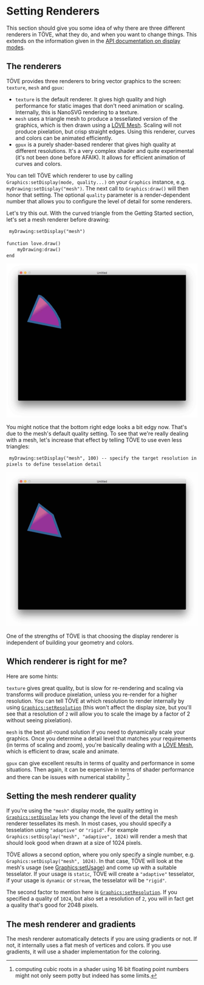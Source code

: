# Setting Renderers
This section should give you some idea of why there are three different renderers in TÖVE, what they do, and when you want to change things. This extends on the information given in the <a href="https://poke1024.github.io/tove2d-api/modules/display.html">API documentation on display modes</a>.

##  The renderers
TÖVE provides three renderers to bring vector graphics to the screen: `texture`, `mesh` and `gpux`:

* `texture` is the default renderer. It gives high quality and high performance for static images that don't need animation or scaling. Internally, this is NanoSVG rendering to a texture.
*  `mesh` uses a triangle mesh to produce a tessellated version of the graphics, which is then drawn using a <a href="https://love2d.org/wiki/Mesh">LÖVE Mesh</a>. Scaling will not produce pixelation, but crisp straight edges. Using this renderer,  curves and colors can be animated efficiently.
* `gpux` is a purely shader-based renderer that gives high quality at different resolutions. It's a very complex shader and quite experimental (it's not been done before AFAIK). It allows for efficient animation of curves and colors.

You can tell TÖVE which renderer to use by calling `Graphics:setDisplay(mode, quality...)` on your `Graphics` instance, e.g. `myDrawing:setDisplay("mesh")`. The next call to `Graphics:draw()` will then honor that setting. The optional `quality` parameter is a render-dependent number that allows you to configure the level of detail for some renderers.

Let's try this out. With the curved triangle from the Getting Started section, let's set a mesh renderer before drawing:

```
 myDrawing:setDisplay("mesh")

function love.draw()
	myDrawing:draw()
end
```

![](images/tutorial/triangle-mesh-fine.jpg)

You might notice that the bottom right edge looks a bit edgy now. That's due to the mesh's default quality setting. To see that we're really dealing with a mesh, let's increase that effect by telling TÖVE to use even less triangles:

```
 myDrawing:setDisplay("mesh", 100) -- specify the target resolution in pixels to define tesselation detail
```

![](images/tutorial/mesh-low.jpg)

One of the strengths of TÖVE is that choosing the display renderer is independent of building your geometry and colors.

##  Which renderer is right for me?
Here are some hints:

`texture` gives great quality, but is slow for re-rendering and scaling via transforms will produce pixelation, unless you re-render for a higher resolution. You can tell TÖVE at which resolution to render internally by using <a href="https://poke1024.github.io/tove2d-api/classes/Graphics.html#Graphics:setResolution">`Graphics:setResolution`</a> (this won't affect the display size, but you'll see that a resolution of `2` will allow you to scale the image by a factor of 2 without seeing pixelation).

`mesh` is the best all-round solution if you need to dynamically scale your graphics. Once you determine a detail level that matches your requirements (in terms of scaling and zoom), you're basically dealing with a <a href="https://love2d.org/wiki/Mesh">LÖVE Mesh</a>, which is efficient to draw, scale and animate.

`gpux` can give excellent results in terms of quality and performance in some situations. Then again, it can be  expensive in terms of shader performance and there can be issues with numerical stability [^1].

## Setting the mesh renderer quality
If you're using the `"mesh"` display mode, the quality setting in <a href="https://poke1024.github.io/tove2d-api/classes/Graphics.html#Graphics:setDisplay">`Graphics:setDisplay`</a> lets you change the level of the detail the mesh renderer tessellates its mesh. In most cases, you should specify a tesselation using `"adaptive"` or `"rigid"`. For example `Graphics:setDisplay("mesh", "adaptive", 1024)` will render a mesh that should look good
when drawn at a size of 1024 pixels.

TÖVE allows a second option, where you only specify a single number, e.g. `Graphics:setDisplay("mesh", 1024)`. In that case, TÖVE will look at the mesh's usage (see <a href="https://poke1024.github.io/tove2d-api/classes/Graphics.html#Graphics:setUsage">Graphics:setUsage</a>) and come up with a suitable tesselator. If your usage is `static`, TÖVE will create a `"adaptive"` tesselator, if your usage is `dynamic` or `stream`, the tesselator will be `"rigid"`.

The second factor to mention here is <a href="https://poke1024.github.io/tove2d-api/classes/Graphics.html#Graphics:setResolution">`Graphics:setResolution`</a>. If you specified a quality of `1024`, but also set a resolution of `2`, you will in fact get a quality that's good for 2048 pixels.

## The mesh renderer and gradients
The mesh renderer automatically detects if you are using gradients or not. If not, it internally uses a flat mesh of vertices and colors. If you use gradients, it will use a shader implementation for the coloring.

[^1]: computing cubic roots in a shader using 16 bit floating point numbers might not only seem potty but indeed has some limits.
